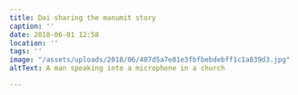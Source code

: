 ```yaml
---
title: Dai sharing the manumit story
caption: ''
date: 2018-06-01 12:58
location: ''
tags: ''
image: "/assets/uploads/2018/06/407d5a7e81e3fbfbebdebff1c1a839d3.jpg"
altText: A man speaking into a microphone in a church

---
```

